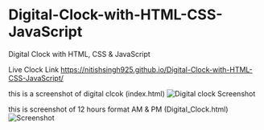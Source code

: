 # Digital-Clock-with-HTML-CSS-JavaScript
Digital Clock with HTML, CSS &amp; JavaScript

Live Clock Link https://nitishsingh925.github.io/Digital-Clock-with-HTML-CSS-JavaScript/


this is a screenshot of digital clcok (index.html)
![Digital clock Screenshot ](https://user-images.githubusercontent.com/76509326/192147487-e2c5de16-2f7e-4db7-bc50-f42625e4c371.jpg)


this is screenshot of 12 hours format AM & PM (Digital_Clock.html)
![Screenshot](https://user-images.githubusercontent.com/76509326/192196588-0574da78-c6d9-409a-b666-65db21b9f82c.jpg)
